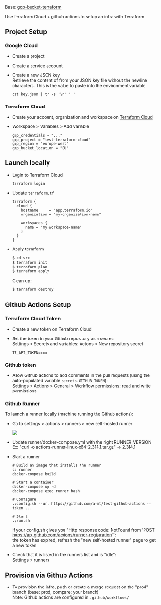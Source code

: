 Base: [gcp-bucket-terraform](https://github.com/a-mt/gcp-bucket-terraform)

Use terraform Cloud + github actions to setup an infra with Terraform

## Project Setup

### Google Cloud

* Create a project
* Create a service account
* Create a new JSON key  
  Retrieve the content of from your JSON key file without the newline characters. This is the value to paste into the environment variable

  ```
  cat key.json | tr -s '\n' ' '
  ```

### Terraform Cloud

* Create your account, organization and workspace on [Terraform Cloud](https://app.terraform.io/)

* Workspace > Variables > Add variable

  ```
  gcp_credentials = "..."
  gcp_project = "test-terraform-cloud"
  gcp_region = "europe-west"
  gcp_bucket_location = "EU"
  ```

## Launch locally

* Login to Terraform Cloud

  ```
  terraform login
  ```

* Update `terraform.tf`

  ```
  terraform {
    cloud {
      hostname     = "app.terraform.io"
      organization = "my-organization-name"

      workspaces {
        name = "my-workspace-name"
      }
    }
  }
  ```

* Apply terraform

  ``` bash
  $ cd src
  $ terraform init
  $ terraform plan
  $ terraform apply
  ```

  Clean up:

  ``` bash
  $ terraform destroy
  ```

## Github Actions Setup

### Terraform Cloud Token

* Create a new token on Terraform Cloud

* Set the token in your Github repository as a secret:  
  Settings > Secrets and variables: Actons > New repository secret

  ```
  TF_API_TOKEN=xxx
  ```

### Github token

* Allow Github actions to add comments in the pull requests (using the auto-populated variable `secrets.GITHUB_TOKEN`):  
  Settings > Actions > General > Workflow permissions: read and write permissions

### Github Runner

To launch a runner locally (machine running the Github actions):

* Go to settings > actions > runners > new self-hosted runner

  ![](https://i.imgur.com/aG51mlB.png)

* Update runner/docker-compose.yml with the right RUNNER_VERSION  
  Ex: "curl -o actions-runner-linux-x64-2.314.1.tar.gz" → 2.314.1

* Start a runner

  ```
  # Build an image that installs the runner
  cd runner
  docker-compose build

  # Start a container
  docker-compose up -d
  docker-compose exec runner bash

  # Configure
  ./config.sh --url https://github.com/a-mt/test-github-actions --token ...

  # Start  
  ./run.sh
  ```

  If your config.sh gives you "Http response code: NotFound from 'POST https://api.github.com/actions/runner-registration'":  
  the token has expired, refresh the "new self-hosted runner" page to get a new token

* Check that it is listed in the runners list and is "idle":  
  Settings > runners

## Provision via Github Actions

* To provision the infra, push or create a merge request on the "prod" branch (base: prod, compare: your branch)  
  Note: Github actions are configured in `.github/workflows/`
